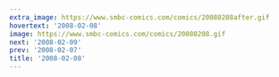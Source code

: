 ```yaml
---
extra_image: https://www.smbc-comics.com/comics/20080208after.gif
hovertext: '2008-02-08'
image: https://www.smbc-comics.com/comics/20080208.gif
next: '2008-02-09'
prev: '2008-02-07'
title: '2008-02-08'
---
```

